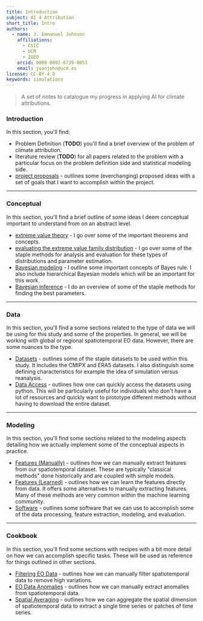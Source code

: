 ```yaml
---
title: Introduction
subject: AI 4 Attribution
short_title: Intro
authors:
  - name: J. Emmanuel Johnson
    affiliations:
      - CSIC
      - UCM
      - IGEO
    orcid: 0000-0002-6739-0053
    email: juanjohn@ucm.es
license: CC-BY-4.0
keywords: simulations
---
```


> A set of notes to catalogue my progress in applying AI for climate attributions.


### **Introduction**

In this section, you'll find:
* Problem Definition (**TODO**) you'll find a brief overview of the problem of climate attribution.
* literature review (**TODO**) for all papers related to the problem with a particular focus on the problem definition side and statistical modeling side.
* [project proposals](./project.md) - outlines some (everchanging) proposed ideas with a set of goals that I want to accomplish within the project.

***

### **Conceptual**

In this section, you'll find a brief outline of some ideas I deem conceptual important to understand from on an abstract level.
* [extreme value theory](./conceptual/evt.md) - I go over some of the important theorems and concepts.
* [evaluating the extreme value family distribution](./conceptual/eval.md) - I go over some of the staple methods for analysis and evaluation for these types of distributions and parameter estimation.
* [Bayesian modeling](./conceptual/bayes.md) - I outline some important concepts of Bayes rule. 
I also include hierarchical Bayesian models which will be an important for this work.
* [Bayesian inference](./conceptual/bayes_inf.md) - I do an overview of some of the staple methods for finding the best parameters.


***

### **Data**

In this section, you'll find a some sections related to the type of data we will be using for this study and some of the properties.
In general, we will be working with global or regional spatiotemporal EO data.
However, there are some nuances to the type.
* [Datasets](./data/datasets.md) - outlines some of the staple datasets to be used within this study. It includes the CMIPX and ERA5 datasets. I also distinguish some defining characteristics for example the idea of simulation versus reanalysis.
* [Data Access](./data/data_access.md) - outlines how one can quickly access the datasets using python. This will be particularly useful for individuals who don't have a lot of resources and quickly want to prototype different methods without having to download the entire dataset.

***

### **Modeling**

In this section, you'll find some sections related to the modeling aspects detailing how we actually implement some of the conceptual aspects in practice.
* [Features (Manually)](./modeling/features_manual.md) - outlines how we can manually extract features from our spatiotemporal dataset. These are typically "classical methods" done historically and are coupled with simple models.
* [Features (Learned)](./modeling/features_ai.md) - outlines how we can learn the features directly from data. It offers some alternatives to manually extracting features. Many of these methods are very common within the machine learning community.
* [Software](./modeling/software.md) - outlines some software that we can use to accomplish some of the data processing, feature extraction, modeling, and evaluation.


***

### **Cookbook**

In this section, you'll find some sections with recipes with a bit more detail on how we can accomplish specific tasks. These will be used as reference for things outlined in other sections.
* [Filtering EO Data](./cookbook/filtering.md) - outlines how we can manually filter spatiotemporal data to remove high variations.
* [EO Data Anomalies](./cookbook/anomalies.md) - outlines how we can manually extract anomalies from spatiotemporal data.
* [Spatial Averaging](./cookbook/spatial_mean.md) - outlines how we can aggregate the spatial dimension of spatiotemporal data to extract a single time series or patches of time series.
